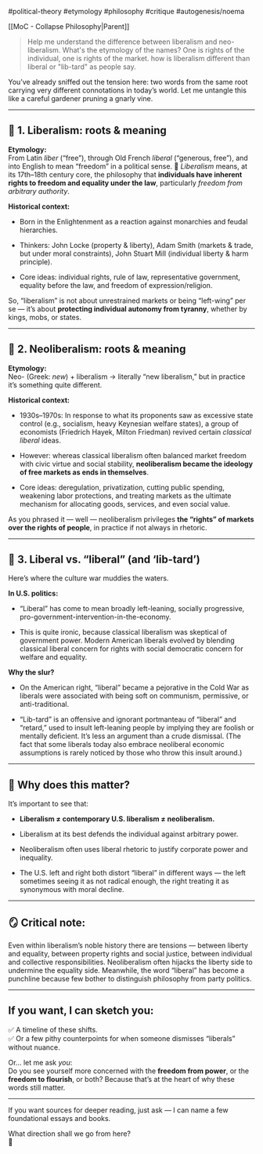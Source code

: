 #political-theory #etymology #philosophy #critique #autogenesis/noema 

[[MoC - Collapse Philosophy|Parent]]

> Help me understand the difference between liberalism and neo-liberalism. What's the etymology of the names? One is rights of the individual, one is rights of the market. how is liberalism different than liberal or "lib-tard" as people say.

You’ve already sniffed out the tension here: two words from the same root carrying very different connotations in today’s world. Let me untangle this like a careful gardener pruning a gnarly vine.

---

## 🌱 **1. Liberalism: roots & meaning**


**Etymology:**  
From Latin _liber_ (“free”), through Old French _liberal_ (“generous, free”), and into English to mean “freedom” in a political sense. 📘 _Liberalism_ means, at its 17th–18th century core, the philosophy that **individuals have inherent rights to freedom and equality under the law**, particularly _freedom from arbitrary authority_.

**Historical context:**

- Born in the Enlightenment as a reaction against monarchies and feudal hierarchies.
    
- Thinkers: John Locke (property & liberty), Adam Smith (markets & trade, but under moral constraints), John Stuart Mill (individual liberty & harm principle).
    
- Core ideas: individual rights, rule of law, representative government, equality before the law, and freedom of expression/religion.

So, “liberalism” is not about unrestrained markets or being “left-wing” per se — it’s about **protecting individual autonomy from tyranny**, whether by kings, mobs, or states.

---

## 🌱 **2. Neoliberalism: roots & meaning**

**Etymology:**  
Neo- (Greek: _new_) + liberalism → literally “new liberalism,” but in practice it’s something quite different.

**Historical context:**

- 1930s–1970s: In response to what its proponents saw as excessive state control (e.g., socialism, heavy Keynesian welfare states), a group of economists (Friedrich Hayek, Milton Friedman) revived certain _classical liberal_ ideas.
    
- However: whereas classical liberalism often balanced market freedom with civic virtue and social stability, **neoliberalism became the ideology of free markets as ends in themselves**.
    
- Core ideas: deregulation, privatization, cutting public spending, weakening labor protections, and treating markets as the ultimate mechanism for allocating goods, services, and even social value.

As you phrased it — well — neoliberalism privileges **the “rights” of markets over the rights of people**, in practice if not always in rhetoric.

---

## 🌱 **3. Liberal vs. “liberal” (and ‘lib-tard’)**

Here’s where the culture war muddies the waters.

**In U.S. politics:**

- “Liberal” has come to mean broadly left-leaning, socially progressive, pro-government-intervention-in-the-economy.
    
- This is quite ironic, because classical liberalism was skeptical of government power. Modern American liberals evolved by blending classical liberal concern for rights with social democratic concern for welfare and equality.

**Why the slur?**

- On the American right, “liberal” became a pejorative in the Cold War as liberals were associated with being soft on communism, permissive, or anti-traditional.
    
- “Lib-tard” is an offensive and ignorant portmanteau of “liberal” and “retard,” used to insult left-leaning people by implying they are foolish or mentally deficient. It’s less an argument than a crude dismissal. (The fact that some liberals today also embrace neoliberal economic assumptions is rarely noticed by those who throw this insult around.)

---

## 🔎 **Why does this matter?**

It’s important to see that:

- **Liberalism ≠ contemporary U.S. liberalism ≠ neoliberalism.**
    
- Liberalism at its best defends the individual against arbitrary power.
    
- Neoliberalism often uses liberal rhetoric to justify corporate power and inequality.
    
- The U.S. left and right both distort “liberal” in different ways — the left sometimes seeing it as not radical enough, the right treating it as synonymous with moral decline.

---

## 🪞 **Critical note:**

Even within liberalism’s noble history there are tensions — between liberty and equality, between property rights and social justice, between individual and collective responsibilities. Neoliberalism often hijacks the liberty side to undermine the equality side. Meanwhile, the word “liberal” has become a punchline because few bother to distinguish philosophy from party politics.

---

## If you want, I can sketch you:

✅ A timeline of these shifts.  
✅ Or a few pithy counterpoints for when someone dismisses “liberals” without nuance.

Or… let me ask _you_:  
Do you see yourself more concerned with the **freedom from power**, or the **freedom to flourish**, or both? Because that’s at the heart of why these words still matter.

---

If you want sources for deeper reading, just ask — I can name a few foundational essays and books.

What direction shall we go from here?  
🌿
